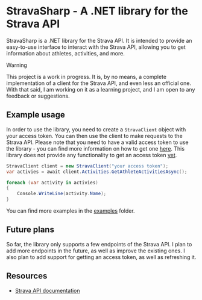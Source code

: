 # StravaSharp - A .NET library for the Strava API

StravaSharp is a .NET library for the Strava API. It is intended to provide an easy-to-use interface to interact with the Strava API, allowing you to get information about athletes, activities, and more.

> [!WARNING]
> This project is a work in progress. It is, by no means, a complete implementation of a client for the Strava API, and even less an official one. With that said, I am working on it as a learning project, and I am open to any feedback or suggestions.

## Example usage

In order to use the library, you need to create a `StravaClient` object with your access token. You can then use the client to make requests to the Strava API. Please note that you need to have a valid access token to use the library - you can find more information on how to get one [here](https://developers.strava.com/docs/getting-started/). This library does not provide any functionality to get an access token [yet](#future-plans).

```csharp
StravaClient client = new StravaClient("your access token");
var activies = await client.Activities.GetAthleteActivitiesAsync();

foreach (var activity in activies)
{
    Console.WriteLine(activity.Name);
}
```

You can find more examples in the [examples](examples) folder.

## Future plans

So far, the library only supports a few endpoints of the Strava API. I plan to add more endpoints in the future, as well as improve the existing ones. I also plan to add support for getting an access token, as well as refreshing it.

## Resources

- [Strava API documentation](https://developers.strava.com/docs/reference/)